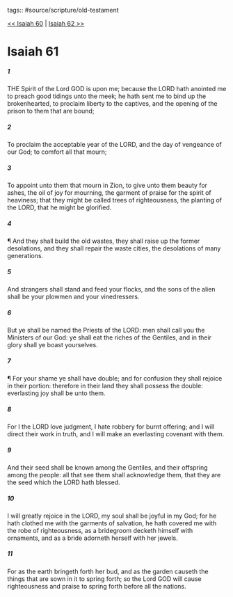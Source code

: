 tags:: #source/scripture/old-testament

[<< Isaiah 60](source/scripture/old-testament/23_Isaiah/Isaiah_60.md) | [Isaiah 62 >>](source/scripture/old-testament/23_Isaiah/Isaiah_62.md)

# Isaiah 61

##### 1

THE Spirit of the Lord GOD is upon me; because the LORD hath anointed me to preach good tidings unto the meek; he hath sent me to bind up the brokenhearted, to proclaim liberty to the captives, and the opening of the prison to them that are bound;

##### 2

To proclaim the acceptable year of the LORD, and the day of vengeance of our God; to comfort all that mourn;

##### 3

To appoint unto them that mourn in Zion, to give unto them beauty for ashes, the oil of joy for mourning, the garment of praise for the spirit of heaviness; that they might be called trees of righteousness, the planting of the LORD, that he might be glorified.

##### 4

¶ And they shall build the old wastes, they shall raise up the former desolations, and they shall repair the waste cities, the desolations of many generations.

##### 5

And strangers shall stand and feed your flocks, and the sons of the alien shall be your plowmen and your vinedressers.

##### 6

But ye shall be named the Priests of the LORD: men shall call you the Ministers of our God: ye shall eat the riches of the Gentiles, and in their glory shall ye boast yourselves.

##### 7

¶ For your shame ye shall have double; and for confusion they shall rejoice in their portion: therefore in their land they shall possess the double: everlasting joy shall be unto them.

##### 8

For I the LORD love judgment, I hate robbery for burnt offering; and I will direct their work in truth, and I will make an everlasting covenant with them.

##### 9

And their seed shall be known among the Gentiles, and their offspring among the people: all that see them shall acknowledge them, that they are the seed which the LORD hath blessed.

##### 10

I will greatly rejoice in the LORD, my soul shall be joyful in my God; for he hath clothed me with the garments of salvation, he hath covered me with the robe of righteousness, as a bridegroom decketh himself with ornaments, and as a bride adorneth herself with her jewels.

##### 11

For as the earth bringeth forth her bud, and as the garden causeth the things that are sown in it to spring forth; so the Lord GOD will cause righteousness and praise to spring forth before all the nations.
